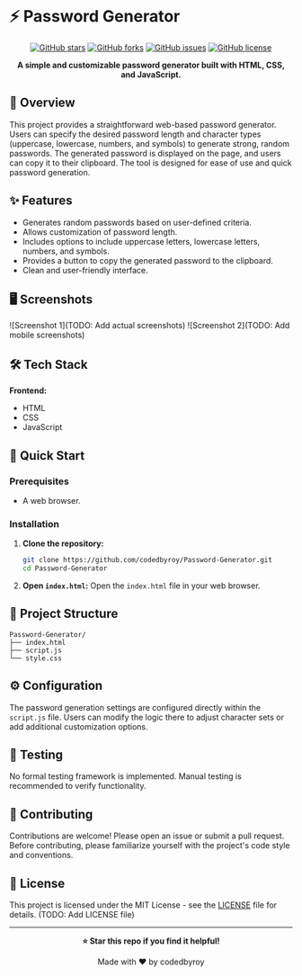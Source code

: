 # ⚡ Password Generator

<div align="center">

[![GitHub stars](https://img.shields.io/github/stars/codedbyroy/Password-Generator?style=for-the-badge)](https://github.com/codedbyroy/Password-Generator/stargazers)
[![GitHub forks](https://img.shields.io/github/forks/codedbyroy/Password-Generator?style=for-the-badge)](https://github.com/codedbyroy/Password-Generator/network)
[![GitHub issues](https://img.shields.io/github/issues/codedbyroy/Password-Generator?style=for-the-badge)](https://github.com/codedbyroy/Password-Generator/issues)
[![GitHub license](https://img.shields.io/github/license/codedbyroy/Password-Generator?style=for-the-badge)](LICENSE)

**A simple and customizable password generator built with HTML, CSS, and JavaScript.**

</div>

## 📖 Overview

This project provides a straightforward web-based password generator. Users can specify the desired password length and character types (uppercase, lowercase, numbers, and symbols) to generate strong, random passwords.  The generated password is displayed on the page, and users can copy it to their clipboard.  The tool is designed for ease of use and quick password generation.

## ✨ Features

- Generates random passwords based on user-defined criteria.
- Allows customization of password length.
- Includes options to include uppercase letters, lowercase letters, numbers, and symbols.
- Provides a button to copy the generated password to the clipboard.
- Clean and user-friendly interface.


## 🖥️ Screenshots

![Screenshot 1](TODO: Add actual screenshots)
![Screenshot 2](TODO: Add mobile screenshots)


## 🛠️ Tech Stack

**Frontend:**

- HTML
- CSS
- JavaScript

## 🚀 Quick Start

### Prerequisites

- A web browser.

### Installation

1. **Clone the repository:**
   ```bash
   git clone https://github.com/codedbyroy/Password-Generator.git
   cd Password-Generator
   ```

2. **Open `index.html`:** Open the `index.html` file in your web browser.


## 📁 Project Structure

```
Password-Generator/
├── index.html    
├── script.js     
└── style.css      
```

## ⚙️ Configuration

The password generation settings are configured directly within the `script.js` file.  Users can modify the logic there to adjust character sets or add additional customization options.


## 🧪 Testing

No formal testing framework is implemented.  Manual testing is recommended to verify functionality.

## 🤝 Contributing

Contributions are welcome! Please open an issue or submit a pull request.  Before contributing, please familiarize yourself with the project's code style and conventions.

## 📄 License

This project is licensed under the MIT License - see the [LICENSE](LICENSE) file for details.  (TODO: Add LICENSE file)

---

<div align="center">

**⭐ Star this repo if you find it helpful!**

Made with ❤️ by codedbyroy

</div>